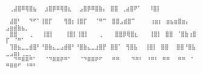 
⠀⠀⠀⠀⠀⠀⠀⠀⠀⠀⠀⠀⠀⠀⠀⠀⠀⠀⠀⠀⠀⠀⠀⠀⠀⠀⠀⠀⠀⠀⠀⠀⠀⠀⠀⠀⠀⠀⠀⠀⠀⠀⠀⠀⠀⠀⠀⠀⠀⠀⠀⠀⠀⠀⠀⠀⠀⠀⠀⠀
⠀⢀⣼⣿⠿⢿⣿⣦⠀⠀⣰⣿⡿⠿⢿⣿⣆⠀⠀⣠⣿⡿⠿⣿⣷⡄⠀⣿⣿⠀⢀⣴⣿⠟⠁⠀⠀⠸⣿⡇⠀⠀⠀⠀⠀⠀⠀⠀⠀⠀⠀⠀⠀⠀⠀⠀⠀⠀⠀
⠀⣼⣿⠃⠀⠀⠙⠋⠁⢸⣿⡏⠀⠀⠀⢻⣿⡆⢸⣿⡏⠀⠀⠈⠛⠉⠀ ⣿⣿⣠⣾⣿⠉⠀⠀⠀⠀⢰⣶⡆⠀⣶⣦⣶⣿⣶⡄⠀⣠⣶⣾⣷⣦⡀⠀⠀⠀⠀⠀
⠀⣿⣿⠀⠀⠀⢀⠀⠀ ⢸⣿⡇⠀⠀⠀⢸⣿⡇⢸⣿⡇⠀⠀⠀⡀⠀⠀  ⣿⣿⡿⢿⣿⣆⠀⠀⠀⢸⣿⡇⠀⣿⣿⠀⠈⣿⣷⢰⣿⡏⠀⠈⠛⠁⠀⠀⠀⠀⠀
⠀⢹⣿⣦⣀⣀⣾⣿⠃⠘⣿⣷⣄⣀⣠⣾⣿⠃⠘⣿⣷⣄⣀⣰⣿⡟⠀⣿⣿⠁⠀⢻⣿⣧⠀⠀⢸⣿⡇⠀⣿⣿⠀⠀⣿⣿⠘⣿⣧⣀⣠⣶⡆⢀⣀⡀⠀⠀
⠀⠀⠙⠛⠿⠿⠛⠁⠀⠀⠈⠙⠿⠿⠟⠛⠁⠀⠀⠈⠙⠿⠿⠟⠋⠀⠀ ⠛⠛⠀⠀⠀⠙⠛⠃⠀⠘⠛⠃⠀⠛⠛⠀⠀⠛⠛⠀⠈⠛⠿⠿⠋⠀⠘⠛⠃⠀⠀
⠀⠀⠀⠀⠀⠀⠀⠀⠀⠀⠀⠀⠀⠀⠀⠀⠀⠀⠀⠀⠀⠀⠀⠀⠀⠀⠀⠀⠀⠀⠀⠀⠀⠀⠀⠀⠀⠀⠀⠀⠀⠀⠀⠀⠀⠀⠀⠀⠀⠀⠀⠀⠀⠀⠀⠀⠀⠀⠀⠀

